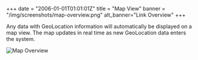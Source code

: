 +++
date = "2006-01-01T01:01:01Z"
title = "Map View"
banner = "/img/screenshots/map-overview.png"
alt_banner="Link Overview"
+++

Any data with GeoLocation information will automatically be displayed on a map view. The map updates in real time as new GeoLocation data enters the system.

<!--more-->

![Map Overview](/img/screenshots/map-overview.png)